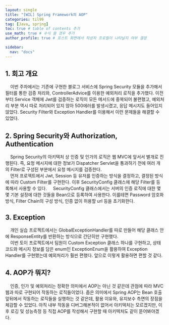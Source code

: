 ```yaml
---
layout: single
title: "[WIL] Spring Framework의 AOP"
categories: til99
tag: [Java, spring]
toc: true # table of contents 추가
use_math: true # 수식 쓸 경우 추가
author_profile: true # 포스트 화면에서 작성자 프로필이 나타날지 여부 결정

sidebar:
  nav: "docs"
---
```


## 1. 회고 개요

&nbsp; &nbsp; 이번 주차에서는 기존에 구현한 블로그 서비스에 Spring Security 모듈을 추가해서 필터를 통한 검증 처리와, ControllerAdvice를 이용한 예외처리 로직을 추가했다. 이전부터 Service 객체에 Jwt를 검증하는 로직이 모든 메서드에 중복되어 불편했고, 예외처리 부분 역시 따로 처리되어 있지 않아 500에러를 발생시켰고, 응답 메시지도 들어있지 않았다. Security Filter와 Exception Handler를 이용해서 이런 문제들을 해결할 수 있었다.

## 2. Spring Security와 Authorization, Authentication

&nbsp; &nbsp; Spring Security의 아키텍처 상 인증 및 인가의 로직은 웹 MVC에 앞서서 별개로 진행된다. 즉, 요청 메시지에 대한 정보가 Dispatcher Servlet을 통과하기 전에 여러 개의 Filter로 구성된 부분에서 요청 메시지를 검증한다.  
&nbsp; &nbsp; 먼저 프로젝트에서 Jwt, Session 등 유저를 인증하는 방식을 결정하고, 결정된 방식에 따라 Custom Filter를 구현한다. 이후 SecurityConfig 클래스에 해당 Filter를 등록해서 사용할 수 있다.
&nbsp; &nbsp; SecurityConfig 클래스에서는 서버의 인증 로직에 대한 몇몇 기본 설정에 대한 것들을 Bean으로 등록하여 사용한다. 이를테면 Password 암호화 방식, Filter Chain의 구성 방식, 인증 없이 허용할 url 등을 초기화한다.

## 3. Exception

&nbsp; &nbsp; 개인 실습 프로젝트에서는 GlobalExceptionHandler를 따로 만들어 해당 클래스 안에 ResponseEntity를 반환하는 방식으로 간단히만 구현했다.  
&nbsp; &nbsp; 이번 토이 프로젝트에서 팀원이 Custom Exception 클래스 하나를 구현하고, 상태코드와 메시지 정보를 담은 enum인 ExceptionEnum을 활용하여 Exception Handler를 구현했는데 예외처리가 훨씬 편했다. 앞으로 이렇게 활용하면 편할 것 같다.

## 4. AOP가 뭐지?

&nbsp; &nbsp; 인증, 인가 및 예외처리는 정확한 의미에서 AOP는 아닌 것 같은데 관점에 따라 MVC 웹과 따로 구현되어 작동하는 로직들이었다. 좁은 의미에서 Spring AOP는 Bean 호출 앞뒤에서 작동하는 로직들을 실행하는 것 같은데, 활용 이유와, 유지보수 측면의 장점을 체감할 수 있었다. 아직 내부 작동을 디버그해본적이 없어서 아키텍처는 모르겠지만, 이후 로깅 및 성능측정 등 직접 AOP를 작성해서 구현할 때 아키텍처도 같이 뜯어봐야겠다.
